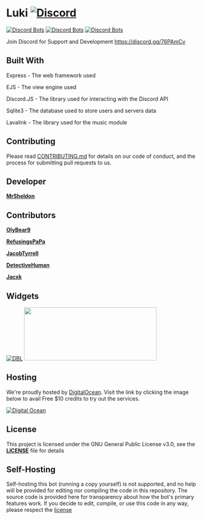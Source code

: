# Luki [![Discord](https://discordapp.com/api/guilds/339085367770611713/embed.png)](https://discord.gg/76PAmCv) 
[![Discord Bots](https://discordbots.org/api/widget/status/365958655926992896.svg?noavatar=true)](https://discordbots.org/bot/365958655926992896)
[![Discord Bots](https://discordbots.org/api/widget/servers/365958655926992896.svg?noavatar=true)](https://discordbots.org/bot/365958655926992896)
[![Discord Bots](https://discordbots.org/api/widget/upvotes/365958655926992896.svg?noavatar=true)](https://discordbots.org/bot/365958655926992896)

Join Discord for Support and Development https://discord.gg/76PAmCv

## Built With
Express - The web framework used

EJS - The view engine used

Discord.JS - The library used for interacting with the Discord API 

Sqlite3 - The database used to store users and servers data

Lavalink - The library used for the music module

## Contributing
Please read [CONTRIBUTING.md](https://github.com/LukiBot/Luki/blob/master/CONTRIBUTING.md) for details on our code of conduct, and the process for submitting pull requests to us.

## Developer
[**MrSheldon**](https://github.com/mrsheldon)

## Contributors
[**OlyBear9**](https://github.com/olybear9)

[**RefusingsPaPa**](https://github.com/RefusingsPaPa)

[**JacobTyrrell**](https://github.com/JacobTyrrell)

[**DetectiveHuman**](https://github.com/DetectiveHuman)

[**Jacxk**](https://github.com/Jacxk)

## Widgets
[![DBL](https://discordbots.org/api/widget/365958655926992896.svg)](https://discordbots.org/bot/luki)
 <img width="350" height="140" src="https://discordboats.xyz/api/widget/luki">

## Hosting
We're proudly hosted by [DigitalOcean](https://m.do.co/c/805443143001). Visit the link by clicking the image below to avail Free $10 credits to try out the services.

[![Digital Ocean](https://i.imgur.com/6OBHX8a.png)](https://m.do.co/c/805443143001)

## License
This project is licensed under the GNU General Public License v3.0, see the [**LICENSE**](https://github.com/LukiBot/Luki/blob/master/LICENSE) file for details

## Self-Hosting
Self-hosting this bot (running a copy yourself) is not supported, and no help will be provided for editing nor compiling the code in this repository. The source code is provided here for transparency about how the bot's primary features work. If you decide to edit, compile, or use this code in any way, please respect the [license](https://github.com/LukiBot/Vortex/Luki/master/LICENSE)
